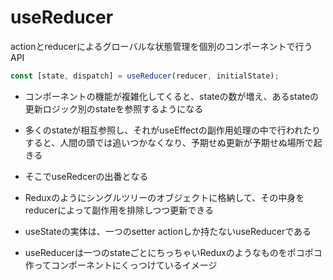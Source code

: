 # useReducer
actionとreducerによるグローバルな状態管理を個別のコンポーネントで行うAPI

```ts
const [state, dispatch] = useReducer(reducer, initialState);
```

* コンポーネントの機能が複雑化してくると、stateの数が増え、あるstateの更新ロジック別のstateを参照するようになる
* 多くのstateが相互参照し、それがuseEffectの副作用処理の中で行われたりすると、人間の頭では追いつかなくなり、予期せぬ更新が予期せぬ場所で起きる
* そこでuseRedcerの出番となる
* Reduxのようにシングルツリーのオブジェクトに格納して、その中身をreducerによって副作用を排除しつつ更新できる

* useStateの実体は、一つのsetter actionしか持たないuseReducerである

* useReducerは一つのstateごとにちっちゃいReduxのようなものをポコポコ作ってコンポーネントにくっつけているイメージ

